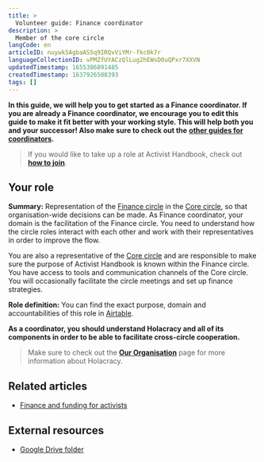 ```yaml
---
title: >
  Volunteer guide: Finance coordinator
description: >
  Member of the core circle
langCode: en
articleID: nuywkSAgbaAS5q9IRQvViYMr-fkc0k7r
languageCollectionID: vPMZfUYACzQlLug2hEWsD0uQPxr7XXVN
updatedTimestamp: 1655386891485
createdTimestamp: 1637926508393
tags: []
---
```


**In this guide, we will help you to get started as a Finance coordinator. If you are already a Finance coordinator, we encourage you to edit this guide to make it fit better with your working style. This will help both you and your successor! Also make sure to check out the** [**other guides for coordinators**](/support)**.**

> If you would like to take up a role at Activist Handbook, check out [**how to join**](/join).

## **Your role**

**Summary:** Representation of the [Finance circle](/support/finance) in the [Core circle](/support/core), so that organisation-wide decisions can be made. As Finance coordinator, your domain is the facilitation of the Finance circle. You need to understand how the circle roles interact with each other and work with their representatives in order to improve the flow.

You are also a representative of the [Core circle](/support/core) and are responsible to make sure the purpose of Activist Handbook is known within the Finance circle. You have access to tools and communication channels of the Core circle. You will occasionally facilitate the circle meetings and set up finance strategies.

**Role definition:** You can find the exact purpose, domain and accountabilities of this role in [Airtable](https://airtable.com/shr6GqOJ7587fNbEn/tbloV4g8loVisebVz/viwcTSIOwzDuE9XBn/reczRX4MAwMZsFTP2).

**As a coordinator, you should understand Holacracy and all of its components in order to be able to facilitate cross-circle cooperation.**

> Make sure to check out the [**Our Organisation**](/support/organisation) page for more information about Holacracy.

## **Related articles**

-   [Finance and funding for activists](/organising/finance)

## **External resources**

-   [Google Drive folder](https://drive.google.com/drive/u/0/folders/1uWdNpiChlBqiHv62aZtwRRLSTzeft8Vp)